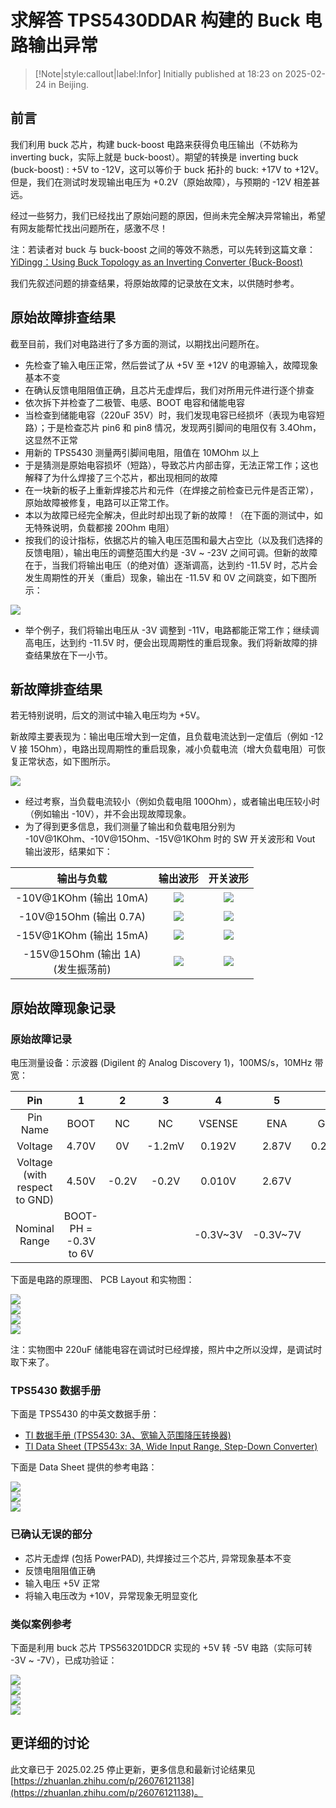 # 求解答 TPS5430DDAR 构建的 Buck 电路输出异常

> [!Note|style:callout|label:Infor]
Initially published at 18:23 on 2025-02-24 in Beijing.

## 前言

我们利用 buck 芯片，构建 buck-boost 电路来获得负电压输出（不妨称为 inverting buck，实际上就是 buck-boost）。期望的转换是 inverting buck (buck-boost) : +5V to -12V，这可以等价于 buck 拓扑的 buck: +17V to +12V。但是，我们在测试时发现输出电压为 +0.2V（原始故障），与预期的 -12V 相差甚远。

经过一些努力，我们已经找出了原始问题的原因，但尚未完全解决异常输出，希望有网友能帮忙找出问题所在，感激不尽！

注：若读者对 buck 与 buck-boost 之间的等效不熟悉，可以先转到这篇文章：[YiDingg：Using Buck Topology as an Inverting Converter (Buck-Boost)](<Blogs/Electronics/Using Buck Topology as an Inverting Converter.md>)

我们先叙述问题的排查结果，将原始故障的记录放在文末，以供随时参考。


## 原始故障排查结果

截至目前，我们对电路进行了多方面的测试，以期找出问题所在。
- 先检查了输入电压正常，然后尝试了从 +5V 至 +12V 的电源输入，故障现象基本不变
- 在确认反馈电阻阻值正确，且芯片无虚焊后，我们对所用元件进行逐个排查
- 依次拆下并检查了二极管、电感、BOOT 电容和储能电容
- 当检查到储能电容（220uF 35V）时，我们发现电容已经损坏（表现为电容短路）；于是检查芯片 pin6 和 pin8 情况，发现两引脚间的电阻仅有 3.4Ohm，这显然不正常
- 用新的 TPS5430 测量两引脚间电阻，阻值在 10MOhm 以上
- 于是猜测是原始电容损坏（短路），导致芯片内部击穿，无法正常工作；这也解释了为什么焊接了三个芯片，都出现相同的故障
- 在一块新的板子上重新焊接芯片和元件（在焊接之前检查已元件是否正常），原始故障被修复，电路可以正常工作。
- 本以为故障已经完全解决，但此时却出现了新的故障！（在下面的测试中，如无特殊说明，负载都接 20Ohm 电阻）
- 按我们的设计指标，依据芯片的输入电压范围和最大占空比（以及我们选择的反馈电阻），输出电压的调整范围大约是 -3V ~ -23V 之间可调。但新的故障在于，当我们将输出电压（的绝对值）逐渐调高，达到约 -11.5V 时，芯片会发生周期性的开关（重启）现象，输出在 -11.5V 和 0V 之间跳变，如下图所示：

<div class="center"><img src="https://imagebank-0.oss-cn-beijing.aliyuncs.com/VS-PicGo/2025-02-28-12-41-24_DC-DC TPS5430DDAR 输出异常记录.png"/></div>

- 举个例子，我们将输出电压从 -3V 调整到 -11V，电路都能正常工作；继续调高电压，达到约 -11.5V 时，便会出现周期性的重启现象。我们将新故障的排查结果放在下一小节。


## 新故障排查结果

若无特别说明，后文的测试中输入电压均为 +5V。

新故障主要表现为：输出电压增大到一定值，且负载电流达到一定值后（例如 -12 V 接 15Ohm），电路出现周期性的重启现象，减小负载电流（增大负载电阻）可恢复正常状态，如下图所示。

<div class="center"><img src="https://imagebank-0.oss-cn-beijing.aliyuncs.com/VS-PicGo/2025-02-28-12-41-24_DC-DC TPS5430DDAR 输出异常记录.png"/></div>


- 经过考察，当负载电流较小（例如负载电阻 100Ohm），或者输出电压较小时（例如输出 -10V），并不会出现故障现象。
- 为了得到更多信息，我们测量了输出和负载电阻分别为 -10V@1KOhm、-10V@15Ohm、-15V@1KOhm 时的 SW 开关波形和 Vout 输出波形，结果如下：

<div class='center'>

| 输出与负载 | 输出波形 | 开关波形 |
|:-:|:-:|:-:|
 | -10V@1KOhm (输出 10mA) | <div class="center"><img src="https://imagebank-0.oss-cn-beijing.aliyuncs.com/VS-PicGo/2025-02-28-13-00-53_DC-DC TPS5430DDAR 输出异常记录.png"/></div> | <div class="center"><img src="https://imagebank-0.oss-cn-beijing.aliyuncs.com/VS-PicGo/2025-02-28-12-59-18_DC-DC TPS5430DDAR 输出异常记录.png"/></div> |
  | -10V@15Ohm (输出 0.7A) | <div class="center"><img src="https://imagebank-0.oss-cn-beijing.aliyuncs.com/VS-PicGo/2025-02-28-13-02-29_DC-DC TPS5430DDAR 输出异常记录.png"/></div> | <div class="center"><img src="https://imagebank-0.oss-cn-beijing.aliyuncs.com/VS-PicGo/2025-02-28-13-03-53_DC-DC TPS5430DDAR 输出异常记录.png"/></div> |
 | -15V@1KOhm (输出 15mA) | <div class="center"><img src="https://imagebank-0.oss-cn-beijing.aliyuncs.com/VS-PicGo/2025-02-28-12-51-12_DC-DC TPS5430DDAR 输出异常记录.png"/></div> | <div class="center"><img src="https://imagebank-0.oss-cn-beijing.aliyuncs.com/VS-PicGo/2025-02-28-12-57-11_DC-DC TPS5430DDAR 输出异常记录.png"/></div> |
 | -15V@15Ohm (输出 1A) <br> (发生振荡前) | <div class="center"><img src="https://imagebank-0.oss-cn-beijing.aliyuncs.com/VS-PicGo/2025-02-28-13-06-21_DC-DC TPS5430DDAR 输出异常记录.png"/></div> | <div class="center"><img src="https://imagebank-0.oss-cn-beijing.aliyuncs.com/VS-PicGo/2025-02-28-13-07-19_DC-DC TPS5430DDAR 输出异常记录.png"/></div> |
</div>


## 原始故障现象记录

### 原始故障记录


电压测量设备：示波器 (Digilent 的 Analog Discovery 1)，100MS/s，10MHz 带宽：

| Pin | 1 | 2 | 3 | 4 | 5 | 6 | 7 | 8 |
|:-:|:-:|:-:|:-:|:-:|:-:|:-:|:-:|:-:|
 | Pin Name | BOOT | NC | NC | VSENSE | ENA | GND | VIN | SW |
 | Voltage | 4.70V | 0V | -1.2mV | 0.192V | 2.87V | 0.202V | 5.09V | -1.2mV |
 | Voltage (with respect to GND) | 4.50V | -0.2V | -0.2V | 0.010V | 2.67V | 0 | 4.89V | -0.2V |
 | Nominal Range | BOOT-PH = -0.3V to 6V |  |  | -0.3V~3V | -0.3V~7V |  | -0.3V~40V | -0.3V~40V |
</div>

下面是电路的原理图、 PCB Layout 和实物图：

<div class="center"><img src="https://imagebank-0.oss-cn-beijing.aliyuncs.com/VS-PicGo/2025-02-28-13-09-45_DC-DC TPS5430DDAR 输出异常记录.png"/></div>
<div class="center"><img src="https://imagebank-0.oss-cn-beijing.aliyuncs.com/VS-PicGo/2025-02-28-13-09-50_DC-DC TPS5430DDAR 输出异常记录.png"/></div>
<div class="center"><img src="https://imagebank-0.oss-cn-beijing.aliyuncs.com/VS-PicGo/2025-02-28-13-09-53_DC-DC TPS5430DDAR 输出异常记录.png"/></div>
<div class="center"><img src="https://imagebank-0.oss-cn-beijing.aliyuncs.com/VS-PicGo/2025-02-28-13-09-56_DC-DC TPS5430DDAR 输出异常记录.png"/></div>

注：实物图中 220uF 储能电容在调试时已经焊接，照片中之所以没焊，是调试时取下来了。

### TPS5430 数据手册

下面是 TPS5430 的中英文数据手册：
- [TI 数据手册 (TPS5430: 3A、宽输入范围降压转换器)](https://www.ti.com/cn/lit/ds/symlink/tps5430.pdf)
- [TI Data Sheet (TPS543x: 3A, Wide Input Range, Step-Down Converter)](https://www.ti.com/lit/ds/slvs632k/slvs632k.pdf)


下面是 Data Sheet 提供的参考电路：

<div class="center"><img src="https://imagebank-0.oss-cn-beijing.aliyuncs.com/VS-PicGo/2025-02-28-13-11-09_DC-DC TPS5430DDAR 输出异常记录.png"/></div>
<div class="center"><img src="https://imagebank-0.oss-cn-beijing.aliyuncs.com/VS-PicGo/2025-02-28-13-11-12_DC-DC TPS5430DDAR 输出异常记录.png"/></div>
<div class="center"><img src="https://imagebank-0.oss-cn-beijing.aliyuncs.com/VS-PicGo/2025-02-28-13-11-15_DC-DC TPS5430DDAR 输出异常记录.png"/></div>



### 已确认无误的部分
- 芯片无虚焊 (包括 PowerPAD), 共焊接过三个芯片, 异常现象基本不变
- 反馈电阻阻值正确
- 输入电压 +5V 正常
- 将输入电压改为 +10V，异常现象无明显变化



<!-- 

## 异常现象记录

我们在常规的 buck 拓扑的基础上，作一些变换，得到 inverting buck (实际上也就是 buck-boost) 以此获得负电压输出。期望的是 `inverting buck: +5V to -12V`，这等价于正常 buck 拓扑的 `buck: +17V to +12V`。但是，我们在测试时发现输出电压为 +0.2V，与预期的 -12V 相差甚远。下面是相关记录：

<div class='center'>

| 原理图 | PCB Layout | 实物图 |
|:-:|:-:|:-:|
 | <div class="center"><img height=120px src="https://imagebank-0.oss-cn-beijing.aliyuncs.com/VS-PicGo/2025-02-24-18-40-29_DC-DC TPS5430DDAR 输出异常.png"/></div> | <div class="center"><img height=60px src="https://imagebank-0.oss-cn-beijing.aliyuncs.com/VS-PicGo/2025-02-24-20-02-04_DC-DC TPS5430DDAR 输出异常记录.png"/></div><br><div class="center"><img height=60px src="https://imagebank-0.oss-cn-beijing.aliyuncs.com/VS-PicGo/2025-02-24-20-02-25_DC-DC TPS5430DDAR 输出异常记录.png"/></div> | <div class="center"><img height=120px src="https://imagebank-0.oss-cn-beijing.aliyuncs.com/VS-PicGo/2025-02-24-18-48-08_DC-DC TPS5430DDAR 输出异常记录.png"/></div> |
</div>

下面是 DataSheet 中的参考电路：

<div class='center'>

| 原理图 1 | 原理图 2 | PCB Layout|
|:-:|:-:|:-:|
 | <div class="center"><img src="https://imagebank-0.oss-cn-beijing.aliyuncs.com/VS-PicGo/2025-02-24-19-05-26_DC-DC TPS5430DDAR 输出异常记录.png"/></div> | <div class="center"><img src="https://imagebank-0.oss-cn-beijing.aliyuncs.com/VS-PicGo/2025-02-24-19-05-54_DC-DC TPS5430DDAR 输出异常记录.png"/></div> | <div class="center"><img src="https://imagebank-0.oss-cn-beijing.aliyuncs.com/VS-PicGo/2025-02-24-19-06-27_DC-DC TPS5430DDAR 输出异常记录.png"/></div> |
</div>



## 已确认无误的部分

- 芯片无虚焊 (包括 PowerPAD), 共焊接过三个芯片, 异常现象基本不变
- 反馈电阻阻值正确
- 输入电压 5V 正常
 -->

### 类似案例参考

下面是利用 buck 芯片 TPS563201DDCR 实现的 +5V 转 -5V 电路（实际可转 -3V ~ -7V），已成功验证：

<div class="center"><img src="https://imagebank-0.oss-cn-beijing.aliyuncs.com/VS-PicGo/2025-02-24-21-01-38_DC-DC TPS5430DDAR 输出异常记录.png"/></div>
<div class="center"><img src="https://imagebank-0.oss-cn-beijing.aliyuncs.com/VS-PicGo/2025-02-24-21-00-40_Using Buck Topology as an Inverting Converter.png"/></div>
<div class="center"><img src="https://imagebank-0.oss-cn-beijing.aliyuncs.com/VS-PicGo/2025-02-24-21-00-55_Using Buck Topology as an Inverting Converter.png"/></div>
<div class="center"><img src="https://imagebank-0.oss-cn-beijing.aliyuncs.com/VS-PicGo/2025-02-24-21-04-12_DC-DC TPS5430DDAR 输出异常记录.png"/></div>

<!-- ## 新故障现象记录
 -->


## 更详细的讨论

此文章已于 2025.02.25 停止更新，更多信息和最新讨论结果见 [https://zhuanlan.zhihu.com/p/26076121138](https://zhuanlan.zhihu.com/p/26076121138)。